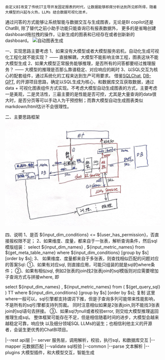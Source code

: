 
    自定义BI改变了传统IT主导开发固定报表的时代，让数据能够即席分析达到所见即所得，随着大模型的兴起与火热，LLMs 结合数据可视化技术，
通过问答的方式能够让系统智能与数据交互与生成图表，无论是BI copilot还是ChatBI, 除了替代之前小助手功能只能查询已有报表数据外，
更多的是省略创建dashboard拖拉拽的操作，让新生成的图表和已经存在或者创新新的dashboard。
![自动图表生成](./doc/photo/自动生成图表.jpeg)

一、实现思路主要考虑
1、如果没有大模型或者大模型服务宕机，自动化生成可视化工程化就不能实现？
        —— 直接解耦，大模型不能影响主体工程，图表这块不能大模型生成
2、如果大模型正常服务能够推理，是否所有的问答都要经过推理服务？
        —— 大模型的推理是否那么靠谱稳定、对应响应的耗时
3、以SQL交互为核心的配套组件，通过系统化的工程来达到生产可用要求。
      借鉴[SQLChat](https://github.com/sqlchat/sqlchat), [DB-GPT](https://github.com/csunny/DB-GPT), 的开源项目思路，确定以SQL生成为核心，和数据库交互获取数据，通过data + 可视化图表组件方式实现。不考虑大模型自动生成图表的方式，主要考虑一是美观，二是灵活性，三最主要的是性能是否可控，尤其是大量查询的data很大时，是否分页等可以手动人为干预控制；而靠大模型自动生成图表类似markdown/html估计不会很理性。


二、主要思路框架
   ![框架图](./doc/photo/模块架构.jpeg)

四、说明
1、是否 ${input_dim_conditions} <= ${user_has_permission}，否直接报权限不足；
2、如果维度、度量，都来自于一张表，解析查询条件，然后sql模版组装：
select ${input_dim_names} , ${input_metric_names} from ${get_meta_table_name} where ${input_dim_conditions}  [group by $s] [order by $s];
3、 如果维度、度量都来自于多张表，则查找相似匹配的问题对应的答案Sql:
      ①、如果有对应sql, 则直接应用，可能只组装的就是sql的where条件；
      ②、如果有相似sql, 例如2张表的join找2张表join的sql模版则对应需要增加子查询方式与拼接where,  即

select ${input_dim_names} , ${input_metric_names} from ( ${get_query_sql} ) TT where ${input_dim_conditions}  [group by $s] [order by $s];
复制
       这里where一般可以，sql引擎都支持谓词下推，但是子查询多列可能带来性能影响，不是所有的sql引擎都支持列剪裁。 同时注意相似如果是2张表join,则不能找3张表join的sql语句去拼接。
       ③、如果sql为null或者校验error, 则交给大模型推理返回推理生成sql。
整体框架可能存在不足，但是相信随着时间的进步，大模型会越来越稳定可靠，响应快 以及细分领域SQL LLMs的诞生；也相信利他主义的开源者，会诞生更优秀的ChatBI项目。

|--rest  api层
   |-- server  服务层，调用解析，校验，执行sql，和数据库交互
   |-- mapper  元数据匹配
   |--validate  sql校验
|--common
|--parse   文本解析
|--plugins 大模型插件，和大模型交互，智能生成
